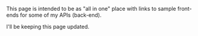 This page is intended to be as "all in one" place with links to sample front-ends for some of my APIs (back-end).

I'll be keeping this page updated.